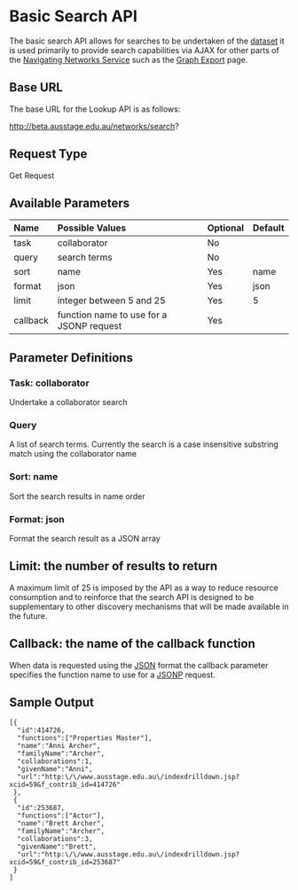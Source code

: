 

# Basic Search API #

The basic search API allows for searches to be undertaken of the [dataset](NavigatingNetworksDataset.md) it is used primarily to provide search capabilities via AJAX for other parts of the [Navigating Networks Service](NetworkService.md) such as the [Graph Export](NavigatingNetworksExportGraphs.md) page.

## Base URL ##

The base URL for the Lookup API is as follows:

http://beta.ausstage.edu.au/networks/search?

## Request Type ##

Get Request

## Available Parameters ##

| **Name** | **Possible Values** | **Optional** | **Default** |
|:---------|:--------------------|:-------------|:------------|
| task | collaborator | No |  |
| query | search terms | No |  |
| sort | name | Yes | name |
| format | json | Yes | json |
| limit | integer between 5 and 25 | Yes | 5 |
| callback | function name to use for a JSONP request | Yes |  |

## Parameter Definitions ##

### Task: collaborator ###

Undertake a collaborator search

### Query ###

A list of search terms. Currently the search is a case insensitive substring match using the collaborator name

### Sort: name ###

Sort the search results in name order

### Format: json ###

Format the search result as a JSON array

## Limit: the number of results to return ##

A maximum limit of 25 is imposed by the API as a way to reduce resource consumption and to reinforce that the search API is designed to be supplementary to other discovery mechanisms that will be made available in the future.

## Callback: the name of the callback function ##
When data is requested using the [JSON](http://en.wikipedia.org/wiki/JSON) format the callback parameter specifies the function name to use for a [JSONP](http://en.wikipedia.org/wiki/JSON#JSONP) request.

## Sample Output ##

```
[{
  "id":414726,
  "functions":["Properties Master"],
  "name":"Anni Archer",
  "familyName":"Archer",
  "collaborations":1,
  "givenName":"Anni",
  "url":"http:\/\/www.ausstage.edu.au\/indexdrilldown.jsp?xcid=59&f_contrib_id=414726"
 },
 {
  "id":253687,
  "functions":["Actor"],
  "name":"Brett Archer",
  "familyName":"Archer",
  "collaborations":3,
  "givenName":"Brett",
  "url":"http:\/\/www.ausstage.edu.au\/indexdrilldown.jsp?xcid=59&f_contrib_id=253687"
 }
]
```